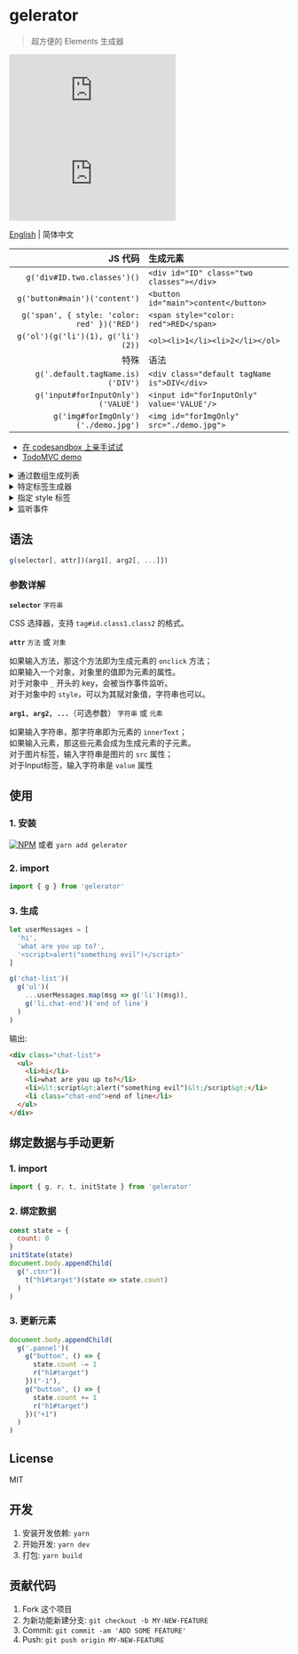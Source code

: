 # gelerator
> 超方便的 Elements 生成器

![](https://img.badgesize.io/gaoryrt/gelerator/master/dist/gelerator.min.js)
![](https://img.badgesize.io/gaoryrt/gelerator/master/dist/gelerator.min.js?compression=gzip)

[English](./README.md) | 简体中文

JS 代码 | 生成元素
---: | :---
`g('div#ID.two.classes')()` | `<div id="ID" class="two classes"></div>`
`g('button#main')('content')` | `<button id="main">content</button>`
`g('span', { style: 'color: red' })('RED')` | `<span style="color: red">RED</span>`
`g('ol')(g('li')(1), g('li')(2))` | `<ol><li>1</li><li>2</li></ol>`
特殊 | 语法
`g('.default.tagName.is)('DIV')` | `<div class="default tagName is">DIV</div>`
`g('input#forInputOnly')('VALUE')` | `<input id="forInputOnly" value='VALUE'/>`
`g('img#forImgOnly')('./demo.jpg')` | `<img id="forImgOnly" src="./demo.jpg">`

- [在 codesandbox 上亲手试试](https://codesandbox.io/s/gelerator-repl-i7ezn)
- [TodoMVC demo](https://codesandbox.io/s/gelerator-todomvc-8qije)

<details>
    <summary>通过数组生成列表</summary>

```javascript
const arr = ['a', 'b', 'c', 'd']

// 使用 es6 很方便
const ctnr = g('ol.ctnr')(
    ...arr.map((item, idx) => g('li')(item))
)
```
</details>

<details>
<summary>特定标签生成器</summary>

```javascript
const P = g('p', { ...some attrs })  // 特定 p 标签生成器，一次性生成复杂标签模版

const p1 = P('content1')
const p2 = P('content2')     // p1 和 p2 拥有同样的 attributes
```

</details>

<details>
<summary>指定 style 标签</summary>

```javascript
// 可以在 style 里写字符串
const el = g('#styled', {
    style: 'top: 1px; left: 1px'
})('content')

// 也可以直接写对象
const el = g('#styled', {
    style: {
        top: '1px',
        left: '1px'
    }
})('content')
```

</details>

<details>
    <summary>监听事件</summary>

```javascript
// 下划线开头的 key 会作为事件监听
const btn = g('button', {
  _click: () => alert('hello world')
})('click me')


const btn = g('button', () => alert('hello world'))('click me')
```

</details>

## 语法

```javascript
g(selector[, attr])(arg1[, arg2[, ...]])
```
### 参数详解

**`selector`**
`字符串`

CSS 选择器，支持 `tag#id.class1.class2` 的格式。

**`attr`**
`方法` 或 `对象`

如果输入方法，那这个方法即为生成元素的 `onclick` 方法；  
如果输入一个对象，对象里的值即为元素的属性。  
对于对象中 `_` 开头的 key，会被当作事件监听。  
对于对象中的 `style`，可以为其赋对象值，字符串也可以。

**`arg1, arg2, ...`**（可选参数）
`字符串` 或 `元素`

如果输入字符串，那字符串即为元素的 `innerText`；  
如果输入元素，那这些元素会成为生成元素的子元素。  
对于图片标签，输入字符串是图片的 `src` 属性；  
对于Input标签，输入字符串是 `value` 属性


## 使用

### 1. 安装
[![NPM](https://nodei.co/npm/gelerator.png?compact=true)](https://nodei.co/npm/gelerator/)
或者 `yarn add gelerator`

### 2. import
```javascript
import { g } from 'gelerator'
```

### 3. 生成
```javascript
let userMessages = [
  'hi',
  'what are you up to?',
  '<script>alert("something evil")</script>'
]

g('chat-list')(
  g('ul')(
    ...userMessages.map(msg => g('li')(msg)),
    g('li.chat-end')('end of line')
  )
)
```

输出:

```HTML
<div class="chat-list">
  <ul>
    <li>hi</li>
    <li>what are you up to?</li>
    <li>&lt;script&gt;alert("something evil")&lt;/script&gt;</li>
    <li class="chat-end">end of line</li>
  </ul>
</div>
```

## 绑定数据与手动更新

### 1. import
```javascript
import { g, r, t, initState } from 'gelerator'
```
### 2. 绑定数据
```javascript
const state = {
  count: 0
}
initState(state)
document.body.appendChild(
  g(".ctnr")(
    t("h1#target")(state => state.count)
  )
)
```

### 3. 更新元素
```javascript
document.body.appendChild(
  g('.pannel')(
    g("button", () => {
      state.count -= 1
      r("h1#target")
    })("-1"),
    g("button", () => {
      state.count += 1
      r("h1#target")
    })("+1")
  )
)
```

## License
MIT

## 开发
1. 安装开发依赖: `yarn`
2. 开始开发: `yarn dev`
3. 打包: `yarn build`

## 贡献代码
1. Fork 这个项目
2. 为新功能新建分支: `git checkout -b MY-NEW-FEATURE`
3. Commit: `git commit -am 'ADD SOME FEATURE'`
4. Push: `git push origin MY-NEW-FEATURE`
